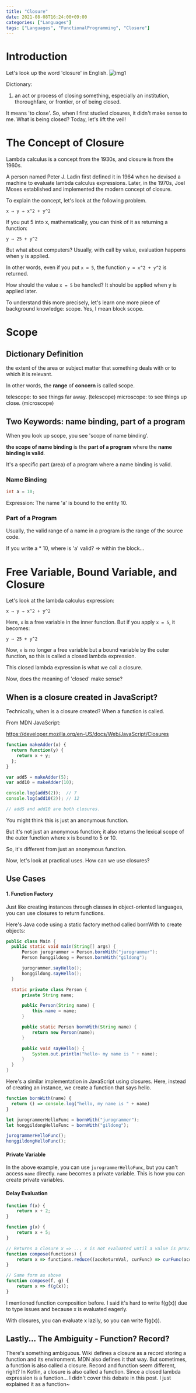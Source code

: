```yaml
---
title: "Closure"
date: 2021-08-08T16:24:00+09:00
categories: ["Languages"]
tags: ["Languages", "FunctionalProgramming", "Closure"]
---
```


# Introduction

Let's look up the word 'closure' in English.
![img1](img1.png)

Dictionary:

1. an act or process of closing something, especially an institution, thoroughfare, or frontier, or of being closed.

It means 'to close'. So, when I first studied closures, it didn't make sense to me. What is being closed? Today, let's lift the veil!

# The Concept of Closure

Lambda calculus is a concept from the 1930s, and closure is from the 1960s.

A person named Peter J. Ladin first defined it in 1964 when he devised a machine to evaluate lambda calculus expressions. Later, in the 1970s, Joel Moses established and implemented the modern concept of closure.

To explain the concept, let's look at the following problem.

`x ⇒ y ⇒ x^2 + y^2`

If you put 5 into x, mathematically, you can think of it as returning a function:

`y ⇒ 25 + y^2`

But what about computers? Usually, with call by value, evaluation happens when y is applied.

In other words, even if you put `x = 5`, the function `y = x^2 + y^2` is returned.

How should the value `x = 5` be handled? It should be applied when y is applied later.

To understand this more precisely, let's learn one more piece of background knowledge: scope. Yes, I mean block scope.

# Scope

## Dictionary Definition

the extent of the area or subject matter that something deals with or to which it is relevant.

In other words, the **range** of **concern** is called scope.

telescope: to see things far away. (telescope)
microscope: to see things up close. (microscope)

## Two Keywords: name binding, part of a program

When you look up scope, you see 'scope of name binding'.

**the scope of name binding** is the **part of a program** where the **name binding is valid**.

It's a specific part (area) of a program where a name binding is valid.

### Name Binding

```java
int a = 10;
```

Expression: The name 'a' is bound to the entity 10.

### Part of a Program

Usually, the valid range of a name in a program is the range of the source code.

If you write a * 10, where is 'a' valid? ⇒ within the block...

# Free Variable, Bound Variable, and Closure

Let's look at the lambda calculus expression:

`x ⇒ y ⇒ x^2 + y^2`

Here, `x` is a free variable in the inner function. But if you apply `x = 5`, it becomes:

`y ⇒ 25 + y^2`

Now, `x` is no longer a free variable but a bound variable by the outer function, so this is called a closed lambda expression.

This closed lambda expression is what we call a closure.

Now, does the meaning of 'closed' make sense?

## When is a closure created in JavaScript?

Technically, when is a closure created? When a function is called.

From MDN JavaScript:

https://developer.mozilla.org/en-US/docs/Web/JavaScript/Closures

```javascript
function makeAdder(x) {
  return function(y) {
    return x + y;
  };
}

var add5 = makeAdder(5);
var add10 = makeAdder(10);

console.log(add5(2));  // 7
console.log(add10(2)); // 12

// add5 and add10 are both closures.
```

You might think this is just an anonymous function.

But it's not just an anonymous function; it also returns the lexical scope of the outer function where x is bound to 5 or 10.

So, it's different from just an anonymous function.

Now, let's look at practical uses. How can we use closures?

## Use Cases

#### 1. Function Factory

Just like creating instances through classes in object-oriented languages, you can use closures to return functions.

Here's Java code using a static factory method called bornWith to create objects:

```java
public class Main {
  public static void main(String[] args) {
      Person jurogrammer = Person.bornWith("jurogrammer");
      Person honggildong = Person.bornWith("gildong");

      jurogrammer.sayHello();
      honggildong.sayHello();
  }

  static private class Person {
      private String name;

      public Person(String name) {
          this.name = name;
      }

      public static Person bornWith(String name) {
          return new Person(name);
      }

      public void sayHello() {
          System.out.println("hello~ my name is " + name);
      }
  }
}
```

Here's a similar implementation in JavaScript using closures. Here, instead of creating an instance, we create a function that says hello.

```javascript
function bornWith(name) {
  return () => console.log("hello, my name is " + name)
}

let jurogrammerHelloFunc = bornWith("jurogrammer");
let honggildongHelloFunc = bornWith("gildong");

jurogrammerHelloFunc();
honggildongHelloFunc();
```

#### Private Variable

In the above example, you can use `jurogrammerHelloFunc`, but you can't access `name` directly. `name` becomes a private variable. This is how you can create private variables.

#### Delay Evaluation

```javascript
function f(x) {
    return x + 2;
}

function g(x) {
    return x + 5;
}

// Returns a closure x => ... x is not evaluated until a value is provided.
function compose(functions) {
    return x => functions.reduce((accReturnVal, curFunc) => curFunc(accReturnVal), x);
}

// Same form as above
function compose(f, g) {
    return x => f(g(x));
}
```

I mentioned function composition before. I said it's hard to write f(g(x)) due to type issues and because x is evaluated eagerly.

With closures, you can evaluate x lazily, so you can write f(g(x)).

## Lastly... The Ambiguity - Function? Record?

There's something ambiguous. Wiki defines a closure as a record storing a function and its environment. MDN also defines it that way. But sometimes, a function is also called a closure. Record and function seem different, right? In Kotlin, a closure is also called a function. Since a closed lambda expression is a function... I didn't cover this debate in this post. I just explained it as a function~ 

